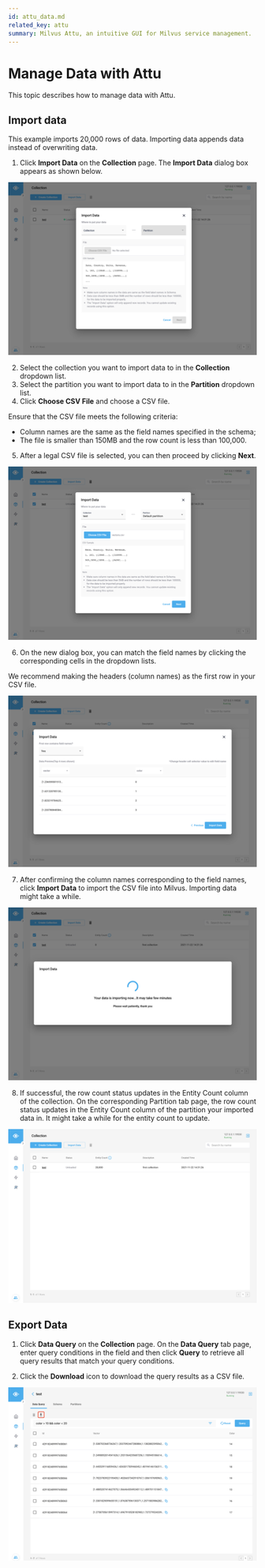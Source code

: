 ```yaml
---
id: attu_data.md
related_key: attu
summary: Milvus Attu, an intuitive GUI for Milvus service management.
---
```


# Manage Data with Attu

This topic describes how to manage data with Attu.

## Import data

This example imports 20,000 rows of data. Importing data appends data instead of overwriting data.

1. Click **Import Data** on the **Collection** page. The **Import Data** dialog box appears as shown below.

![Import Data](../../../../assets/insight_data1.png)

2. Select the collection you want to import data to in the **Collection** dropdown list.
3. Select the partition you want to import data to in the **Partition** dropdown list.
4. Click **Choose CSV File** and choose a CSV file.

<div class="alert note"> Ensure that the CSV file meets the following criteria:
<ul>
<li>Column names are the same as the field names specified in the schema;</li>
<li>The file is smaller than 150MB and the row count is less than 100,000.</li>
</ul>
</div>

5. After a legal CSV file is selected, you can then proceed by clicking **Next**.

![Import Data](../../../../assets/insight_data2.png)

6. On the new dialog box, you can match the field names by clicking the corresponding cells in the dropdown lists.

<div class="alert note">
We recommend making the headers (column names) as the first row in your CSV file.
</div>

![Import Data](../../../../assets/insight_data3.png)

7. After confirming the column names corresponding to the field names, click **Import Data** to import the CSV file into Milvus. Importing data might take a while.

![Import Data](../../../../assets/insight_data4.png)

8. If successful, the row count status updates in the Entity Count column of the collection. On the corresponding Partition tab page, the row count status updates in the Entity Count column of the partition your imported data in. It might take a while for the entity count to update.

![Import Data](../../../../assets/insight_data5.png)

## Export Data

1. Click **Data Query** on the **Collection** page. On the **Data Query** tab page, enter query conditions in the field and then click **Query** to retrieve all query results that match your query conditions.

2. Click the **Download** icon to download the query results as a CSV file.

![Export Data](../../../../assets/insight_data6.png)
